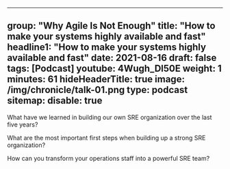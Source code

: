 
---

group: "Why Agile Is Not Enough"
title: "How to make your systems highly available and fast"
headline1: "How to make your systems highly available and fast"
date: 2021-08-16
draft: false
tags: [Podcast]
youtube: 4Wugh_Dl50E
weight: 1
minutes: 61
hideHeaderTitle: true
image: /img/chronicle/talk-01.png
type: podcast
sitemap:
    disable: true
---

What have we learned in building our own SRE organization over the last five years?

What are the most important first steps when building up a strong SRE organization?

How can you transform your operations staff into a powerful SRE team?
